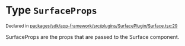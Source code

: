# Type `SurfaceProps`
<sub>Declared in [packages/sdk/app-framework/src/plugins/SurfacePlugin/Surface.tsx:29](https://github.com/dxos/dxos/blob/5efa14d7c/packages/sdk/app-framework/src/plugins/SurfacePlugin/Surface.tsx#L29)</sub>


SurfaceProps are the props that are passed to the Surface component.



